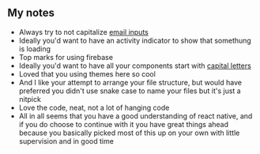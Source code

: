 ## My notes

- Always try to not capitalize [email inputs](src/Login_Screen.js#L109)
- Ideally you'd want to have an activity indicator to show that somethung is loading
- Top marks for using firebase
- Ideally you'd want to have all your components start with [capital letters](App.js#L19) 
- Loved that you using themes here so cool
- And I like your attempt to arrange your file structure, but would have preferred you didn't use snake case to name your files but it's just a nitpick
- Love the code, neat, not a lot of hanging code
- All in all seems that you have a good understanding of react native, and if you do choose to continue with it you have great things ahead because you basically picked most of this up on your own with little supervision and in good time

